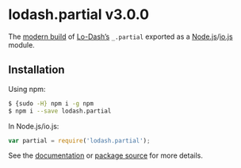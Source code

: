 # lodash.partial v3.0.0

The [modern build](https://github.com/lodash/lodash/wiki/Build-Differences) of [Lo-Dash’s](https://lodash.com/) `_.partial` exported as a [Node.js](http://nodejs.org/)/[io.js](https://iojs.org/) module.

## Installation

Using npm:

```bash
$ {sudo -H} npm i -g npm
$ npm i --save lodash.partial
```

In Node.js/io.js:

```js
var partial = require('lodash.partial');
```

See the [documentation](https://lodash.com/docs#partial) or [package source](https://github.com/lodash/lodash/blob/3.0.0-npm-packages/lodash.partial/index.js) for more details.
